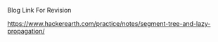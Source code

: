 Blog Link For Revision

https://www.hackerearth.com/practice/notes/segment-tree-and-lazy-propagation/
